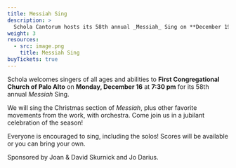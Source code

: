 ```yaml
---
title: Messiah Sing
description: >
  Schola Cantorum hosts its 58th annual _Messiah_ Sing on **December 19, 2022**.
weight: 3
resources:
  - src: image.png
    title: Messiah Sing
buyTickets: true
---
```


Schola welcomes singers of all ages and abilities to **First Congregational Church of Palo Alto**
on **Monday, December 16** at **7:30 pm** for its 58th annual _Messiah_ Sing.

We will sing the Christmas section of _Messiah_, plus other favorite movements from the work, with orchestra.
Come join us in a jubilant celebration of the season!

Everyone is encouraged to sing, including the solos!  Scores will be available
or you can bring your own.

Sponsored by Joan &amp; David Skurnick and Jo Darius. 